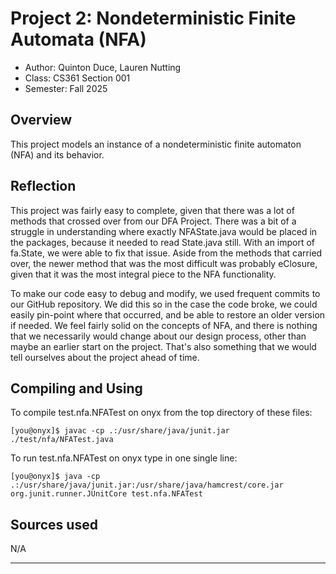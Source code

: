 # Project 2: Nondeterministic Finite Automata (NFA)

* Author: Quinton Duce, Lauren Nutting
* Class: CS361 Section 001
* Semester: Fall 2025

## Overview

This project models an instance of a nondeterministic
finite automaton (NFA) and its behavior.

## Reflection

This project was fairly easy to complete, given that there was a lot of methods that crossed over from our DFA Project. There was a bit of a struggle in understanding where exactly NFAState.java would be placed in the packages, because it needed to read State.java still. With an import of fa.State, we were able to fix that issue. Aside from the methods that carried over, the newer method that was the most difficult was probably eClosure, given that it was the most integral piece to the NFA functionality.

To make our code easy to debug and modify, we used frequent commits to our GitHub repository. We did this so in the case the code broke, we could easily pin-point where that occurred, and be able to restore an older version if needed. We feel fairly solid on the concepts of NFA, and there is nothing that we necessarily would change about our design process, other than maybe an earlier start on the project. That's also something that we would tell ourselves about the project ahead of time.


## Compiling and Using

To compile test.nfa.NFATest on onyx from the top directory of these files:

    [you@onyx]$ javac -cp .:/usr/share/java/junit.jar ./test/nfa/NFATest.java

To run test.nfa.NFATest on onyx type in one single line:

    [you@onyx]$ java -cp .:/usr/share/java/junit.jar:/usr/share/java/hamcrest/core.jar org.junit.runner.JUnitCore test.nfa.NFATest 

## Sources used

N/A

----------